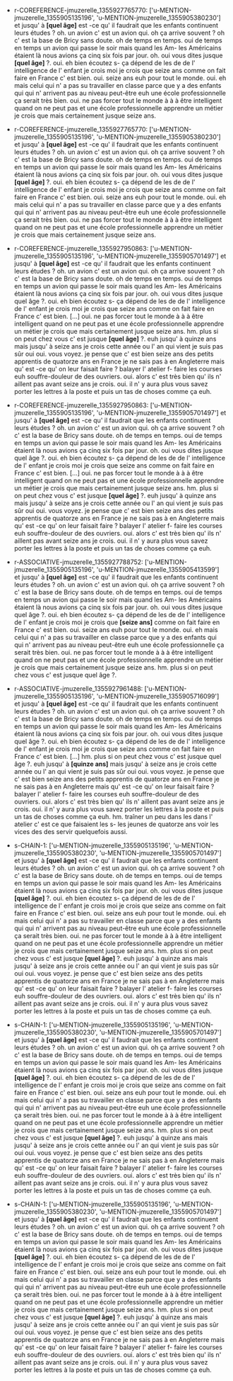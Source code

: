  * r-COREFERENCE-jmuzerelle_1355927765770: ['u-MENTION-jmuzerelle_1355905135196', 'u-MENTION-jmuzerelle_1355905380230']
	et jusqu' à **[quel âge]** est -ce qu' il faudrait que les enfants continuent leurs études ? oh.
	 un avion c' est un avion qui.
	 oh ça arrive souvent ? oh c' est la base de Bricy sans doute.
	 oh de temps en temps.
	 oui de temps en temps un avion qui passe le soir mais quand les Am- les Américains étaient là nous avions ça cinq six fois par jour.
	 oh.
	 oui vous dites jusque **[quel âge]** ?.
	 oui.
	 eh bien écoutez s- ça dépend de les de de l' intelligence de l' enfant je crois moi je crois que seize ans comme on fait faire en France c' est bien.
	 oui.
	 seize ans euh pour tout le monde.
	 oui.
	 eh mais celui qui n' a pas su travailler en classe parce que y a des enfants qui qui n' arrivent pas au niveau peut-être euh une école professionnelle ça serait très bien.
	 oui.
	 ne pas forcer tout le monde à à à être intelligent quand on ne peut pas et une école professionnelle apprendre un métier je crois que mais certainement jusque seize ans.
	
 * r-COREFERENCE-jmuzerelle_1355927765770: ['u-MENTION-jmuzerelle_1355905135196', 'u-MENTION-jmuzerelle_1355905380230']
	et jusqu' à **[quel âge]** est -ce qu' il faudrait que les enfants continuent leurs études ? oh.
	 un avion c' est un avion qui.
	 oh ça arrive souvent ? oh c' est la base de Bricy sans doute.
	 oh de temps en temps.
	 oui de temps en temps un avion qui passe le soir mais quand les Am- les Américains étaient là nous avions ça cinq six fois par jour.
	 oh.
	 oui vous dites jusque **[quel âge]** ?.
	 oui.
	 eh bien écoutez s- ça dépend de les de de l' intelligence de l' enfant je crois moi je crois que seize ans comme on fait faire en France c' est bien.
	 oui.
	 seize ans euh pour tout le monde.
	 oui.
	 eh mais celui qui n' a pas su travailler en classe parce que y a des enfants qui qui n' arrivent pas au niveau peut-être euh une école professionnelle ça serait très bien.
	 oui.
	 ne pas forcer tout le monde à à à être intelligent quand on ne peut pas et une école professionnelle apprendre un métier je crois que mais certainement jusque seize ans.
	
 * r-COREFERENCE-jmuzerelle_1355927950863: ['u-MENTION-jmuzerelle_1355905135196', 'u-MENTION-jmuzerelle_1355905701497']
	et jusqu' à **[quel âge]** est -ce qu' il faudrait que les enfants continuent leurs études ? oh.
	 un avion c' est un avion qui.
	 oh ça arrive souvent ? oh c' est la base de Bricy sans doute.
	 oh de temps en temps.
	 oui de temps en temps un avion qui passe le soir mais quand les Am- les Américains étaient là nous avions ça cinq six fois par jour.
	 oh.
	 oui vous dites jusque quel âge ?.
	 oui.
	 eh bien écoutez s- ça dépend de les de de l' intelligence de l' enfant je crois moi je crois que seize ans comme on fait faire en France c' est bien.
	 [...] oui.
	 ne pas forcer tout le monde à à à être intelligent quand on ne peut pas et une école professionnelle apprendre un métier je crois que mais certainement jusque seize ans.
	 hm.
	 plus si on peut chez vous c' est jusque **[quel âge]** ?.
	 euh jusqu' à quinze ans mais jusqu' à seize ans je crois cette année ou l' an qui vient je suis pas sûr oui oui.
	 vous voyez.
	 je pense que c' est bien seize ans des petits apprentis de quatorze ans en France je ne sais pas à en Angleterre mais qu' est -ce qu' on leur faisait faire ? balayer l' atelier f- faire les courses euh souffre-douleur de des ouvriers.
	 oui.
	 alors c' est très bien qu' ils n' aillent pas avant seize ans je crois.
	 oui.
	 il n' y aura plus vous savez porter les lettres à la poste et puis un tas de choses comme ça euh.
	
 * r-COREFERENCE-jmuzerelle_1355927950863: ['u-MENTION-jmuzerelle_1355905135196', 'u-MENTION-jmuzerelle_1355905701497']
	et jusqu' à **[quel âge]** est -ce qu' il faudrait que les enfants continuent leurs études ? oh.
	 un avion c' est un avion qui.
	 oh ça arrive souvent ? oh c' est la base de Bricy sans doute.
	 oh de temps en temps.
	 oui de temps en temps un avion qui passe le soir mais quand les Am- les Américains étaient là nous avions ça cinq six fois par jour.
	 oh.
	 oui vous dites jusque quel âge ?.
	 oui.
	 eh bien écoutez s- ça dépend de les de de l' intelligence de l' enfant je crois moi je crois que seize ans comme on fait faire en France c' est bien.
	 [...] oui.
	 ne pas forcer tout le monde à à à être intelligent quand on ne peut pas et une école professionnelle apprendre un métier je crois que mais certainement jusque seize ans.
	 hm.
	 plus si on peut chez vous c' est jusque **[quel âge]** ?.
	 euh jusqu' à quinze ans mais jusqu' à seize ans je crois cette année ou l' an qui vient je suis pas sûr oui oui.
	 vous voyez.
	 je pense que c' est bien seize ans des petits apprentis de quatorze ans en France je ne sais pas à en Angleterre mais qu' est -ce qu' on leur faisait faire ? balayer l' atelier f- faire les courses euh souffre-douleur de des ouvriers.
	 oui.
	 alors c' est très bien qu' ils n' aillent pas avant seize ans je crois.
	 oui.
	 il n' y aura plus vous savez porter les lettres à la poste et puis un tas de choses comme ça euh.
	
 * r-ASSOCIATIVE-jmuzerelle_1355927788752: ['u-MENTION-jmuzerelle_1355905135196', 'u-MENTION-jmuzerelle_1355905413599']
	et jusqu' à **[quel âge]** est -ce qu' il faudrait que les enfants continuent leurs études ? oh.
	 un avion c' est un avion qui.
	 oh ça arrive souvent ? oh c' est la base de Bricy sans doute.
	 oh de temps en temps.
	 oui de temps en temps un avion qui passe le soir mais quand les Am- les Américains étaient là nous avions ça cinq six fois par jour.
	 oh.
	 oui vous dites jusque quel âge ?.
	 oui.
	 eh bien écoutez s- ça dépend de les de de l' intelligence de l' enfant je crois moi je crois que **[seize ans]** comme on fait faire en France c' est bien.
	 oui.
	 seize ans euh pour tout le monde.
	 oui.
	 eh mais celui qui n' a pas su travailler en classe parce que y a des enfants qui qui n' arrivent pas au niveau peut-être euh une école professionnelle ça serait très bien.
	 oui.
	 ne pas forcer tout le monde à à à être intelligent quand on ne peut pas et une école professionnelle apprendre un métier je crois que mais certainement jusque seize ans.
	 hm.
	 plus si on peut chez vous c' est jusque quel âge ?.
	
 * r-ASSOCIATIVE-jmuzerelle_1355927961488: ['u-MENTION-jmuzerelle_1355905135196', 'u-MENTION-jmuzerelle_1355905716099']
	et jusqu' à **[quel âge]** est -ce qu' il faudrait que les enfants continuent leurs études ? oh.
	 un avion c' est un avion qui.
	 oh ça arrive souvent ? oh c' est la base de Bricy sans doute.
	 oh de temps en temps.
	 oui de temps en temps un avion qui passe le soir mais quand les Am- les Américains étaient là nous avions ça cinq six fois par jour.
	 oh.
	 oui vous dites jusque quel âge ?.
	 oui.
	 eh bien écoutez s- ça dépend de les de de l' intelligence de l' enfant je crois moi je crois que seize ans comme on fait faire en France c' est bien.
	 [...] hm.
	 plus si on peut chez vous c' est jusque quel âge ?.
	 euh jusqu' à **[quinze ans]** mais jusqu' à seize ans je crois cette année ou l' an qui vient je suis pas sûr oui oui.
	 vous voyez.
	 je pense que c' est bien seize ans des petits apprentis de quatorze ans en France je ne sais pas à en Angleterre mais qu' est -ce qu' on leur faisait faire ? balayer l' atelier f- faire les courses euh souffre-douleur de des ouvriers.
	 oui.
	 alors c' est très bien qu' ils n' aillent pas avant seize ans je crois.
	 oui.
	 il n' y aura plus vous savez porter les lettres à la poste et puis un tas de choses comme ça euh.
	 hm.
	 traîner un peu dans les dans l' atelier c' est ce que faisaient les s- les jeunes de quatorze ans voir les vices des des servir quelquefois aussi.
	
 * s-CHAIN-1: ['u-MENTION-jmuzerelle_1355905135196', 'u-MENTION-jmuzerelle_1355905380230', 'u-MENTION-jmuzerelle_1355905701497']
	et jusqu' à **[quel âge]** est -ce qu' il faudrait que les enfants continuent leurs études ? oh.
	 un avion c' est un avion qui.
	 oh ça arrive souvent ? oh c' est la base de Bricy sans doute.
	 oh de temps en temps.
	 oui de temps en temps un avion qui passe le soir mais quand les Am- les Américains étaient là nous avions ça cinq six fois par jour.
	 oh.
	 oui vous dites jusque **[quel âge]** ?.
	 oui.
	 eh bien écoutez s- ça dépend de les de de l' intelligence de l' enfant je crois moi je crois que seize ans comme on fait faire en France c' est bien.
	 oui.
	 seize ans euh pour tout le monde.
	 oui.
	 eh mais celui qui n' a pas su travailler en classe parce que y a des enfants qui qui n' arrivent pas au niveau peut-être euh une école professionnelle ça serait très bien.
	 oui.
	 ne pas forcer tout le monde à à à être intelligent quand on ne peut pas et une école professionnelle apprendre un métier je crois que mais certainement jusque seize ans.
	 hm.
	 plus si on peut chez vous c' est jusque **[quel âge]** ?.
	 euh jusqu' à quinze ans mais jusqu' à seize ans je crois cette année ou l' an qui vient je suis pas sûr oui oui.
	 vous voyez.
	 je pense que c' est bien seize ans des petits apprentis de quatorze ans en France je ne sais pas à en Angleterre mais qu' est -ce qu' on leur faisait faire ? balayer l' atelier f- faire les courses euh souffre-douleur de des ouvriers.
	 oui.
	 alors c' est très bien qu' ils n' aillent pas avant seize ans je crois.
	 oui.
	 il n' y aura plus vous savez porter les lettres à la poste et puis un tas de choses comme ça euh.
	
 * s-CHAIN-1: ['u-MENTION-jmuzerelle_1355905135196', 'u-MENTION-jmuzerelle_1355905380230', 'u-MENTION-jmuzerelle_1355905701497']
	et jusqu' à **[quel âge]** est -ce qu' il faudrait que les enfants continuent leurs études ? oh.
	 un avion c' est un avion qui.
	 oh ça arrive souvent ? oh c' est la base de Bricy sans doute.
	 oh de temps en temps.
	 oui de temps en temps un avion qui passe le soir mais quand les Am- les Américains étaient là nous avions ça cinq six fois par jour.
	 oh.
	 oui vous dites jusque **[quel âge]** ?.
	 oui.
	 eh bien écoutez s- ça dépend de les de de l' intelligence de l' enfant je crois moi je crois que seize ans comme on fait faire en France c' est bien.
	 oui.
	 seize ans euh pour tout le monde.
	 oui.
	 eh mais celui qui n' a pas su travailler en classe parce que y a des enfants qui qui n' arrivent pas au niveau peut-être euh une école professionnelle ça serait très bien.
	 oui.
	 ne pas forcer tout le monde à à à être intelligent quand on ne peut pas et une école professionnelle apprendre un métier je crois que mais certainement jusque seize ans.
	 hm.
	 plus si on peut chez vous c' est jusque **[quel âge]** ?.
	 euh jusqu' à quinze ans mais jusqu' à seize ans je crois cette année ou l' an qui vient je suis pas sûr oui oui.
	 vous voyez.
	 je pense que c' est bien seize ans des petits apprentis de quatorze ans en France je ne sais pas à en Angleterre mais qu' est -ce qu' on leur faisait faire ? balayer l' atelier f- faire les courses euh souffre-douleur de des ouvriers.
	 oui.
	 alors c' est très bien qu' ils n' aillent pas avant seize ans je crois.
	 oui.
	 il n' y aura plus vous savez porter les lettres à la poste et puis un tas de choses comme ça euh.
	
 * s-CHAIN-1: ['u-MENTION-jmuzerelle_1355905135196', 'u-MENTION-jmuzerelle_1355905380230', 'u-MENTION-jmuzerelle_1355905701497']
	et jusqu' à **[quel âge]** est -ce qu' il faudrait que les enfants continuent leurs études ? oh.
	 un avion c' est un avion qui.
	 oh ça arrive souvent ? oh c' est la base de Bricy sans doute.
	 oh de temps en temps.
	 oui de temps en temps un avion qui passe le soir mais quand les Am- les Américains étaient là nous avions ça cinq six fois par jour.
	 oh.
	 oui vous dites jusque **[quel âge]** ?.
	 oui.
	 eh bien écoutez s- ça dépend de les de de l' intelligence de l' enfant je crois moi je crois que seize ans comme on fait faire en France c' est bien.
	 oui.
	 seize ans euh pour tout le monde.
	 oui.
	 eh mais celui qui n' a pas su travailler en classe parce que y a des enfants qui qui n' arrivent pas au niveau peut-être euh une école professionnelle ça serait très bien.
	 oui.
	 ne pas forcer tout le monde à à à être intelligent quand on ne peut pas et une école professionnelle apprendre un métier je crois que mais certainement jusque seize ans.
	 hm.
	 plus si on peut chez vous c' est jusque **[quel âge]** ?.
	 euh jusqu' à quinze ans mais jusqu' à seize ans je crois cette année ou l' an qui vient je suis pas sûr oui oui.
	 vous voyez.
	 je pense que c' est bien seize ans des petits apprentis de quatorze ans en France je ne sais pas à en Angleterre mais qu' est -ce qu' on leur faisait faire ? balayer l' atelier f- faire les courses euh souffre-douleur de des ouvriers.
	 oui.
	 alors c' est très bien qu' ils n' aillent pas avant seize ans je crois.
	 oui.
	 il n' y aura plus vous savez porter les lettres à la poste et puis un tas de choses comme ça euh.
	
